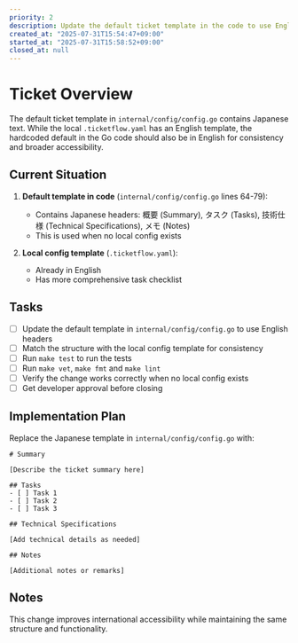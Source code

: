 ```yaml
---
priority: 2
description: Update the default ticket template in the code to use English instead of Japanese
created_at: "2025-07-31T15:54:47+09:00"
started_at: "2025-07-31T15:58:52+09:00"
closed_at: null
---
```


# Ticket Overview

The default ticket template in `internal/config/config.go` contains Japanese text. While the local `.ticketflow.yaml` has an English template, the hardcoded default in the Go code should also be in English for consistency and broader accessibility.

## Current Situation

1. **Default template in code** (`internal/config/config.go` lines 64-79):
   - Contains Japanese headers: 概要 (Summary), タスク (Tasks), 技術仕様 (Technical Specifications), メモ (Notes)
   - This is used when no local config exists

2. **Local config template** (`.ticketflow.yaml`):
   - Already in English
   - Has more comprehensive task checklist

## Tasks
- [ ] Update the default template in `internal/config/config.go` to use English headers
- [ ] Match the structure with the local config template for consistency
- [ ] Run `make test` to run the tests
- [ ] Run `make vet`, `make fmt` and `make lint`
- [ ] Verify the change works correctly when no local config exists
- [ ] Get developer approval before closing

## Implementation Plan

Replace the Japanese template in `internal/config/config.go` with:
```
# Summary

[Describe the ticket summary here]

## Tasks
- [ ] Task 1
- [ ] Task 2
- [ ] Task 3

## Technical Specifications

[Add technical details as needed]

## Notes

[Additional notes or remarks]
```

## Notes

This change improves international accessibility while maintaining the same structure and functionality.